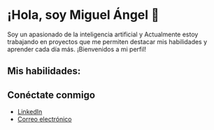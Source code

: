 # ¡Hola, soy Miguel Ángel 👋

Soy un apasionado de la inteligencia artificial y Actualmente estoy trabajando en proyectos que me permiten destacar mis habilidades y aprender cada día más. ¡Bienvenidos a mi perfil!

## Mis habilidades:



## Conéctate conmigo
- [LinkedIn](www.linkedin.com/in/miguelangelperfetti)
- [Correo electrónico](mailto:mperfetti0210@icloud.com)

